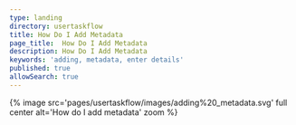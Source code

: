 ```yaml
---
type: landing
directory: usertaskflow
title: How Do I Add Metadata
page_title:  How Do I Add Metadata
description: How Do I Add Metadata
keywords: 'adding, metadata, enter details'
published: true
allowSearch: true
---
```

{% image src='pages/usertaskflow/images/adding%20_metadata.svg' full center  alt='How do I add metadata' zoom %} 
